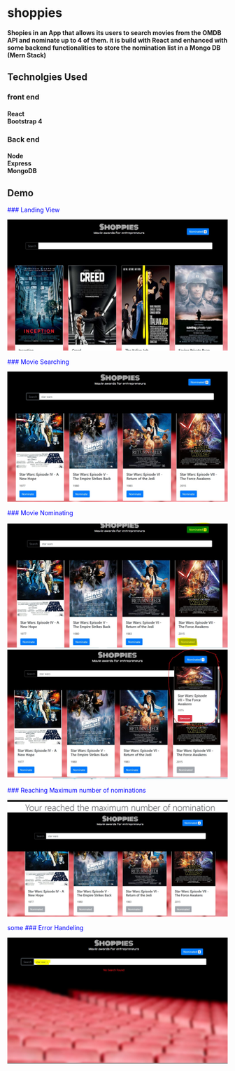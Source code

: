 # shoppies

#### Shopies in an App that allows its users to search movies from the OMDB API and nominate up to 4 of them. it is build with React and enhanced with some backend functionalities to store the nomination list in a Mongo DB (Mern Stack)

## Technolgies Used

### front end

#### React <br/> Bootstrap 4

### Back end

#### Node <br/> Express <br/> MongoDB

## Demo

<span style="color:blue"> ### Landing View </span>

![Landing view](./md__images/landing.JPG)

<span style="color:blue"> ### Movie Searching </span>

![Searching](./md__images/searching.JPG)

<span style="color:blue"> ### Movie Nominating </span>

![nominated](./md__images/nominated.JPG)
![nominated list](./md__images/nomList.JPG)

<span style="color:blue"> ### Reaching Maximum number of nominations </span>

![maxnominations](./md__images/maxnominations.JPG)

<span style="color:blue">some ### Error Handeling </span>

![error](./md__images/error.JPG)
